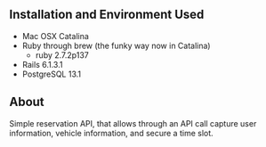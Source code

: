## Installation and Environment Used
* Mac OSX Catalina
* Ruby through brew (the funky way now in Catalina)
  * ruby 2.7.2p137
* Rails 6.1.3.1
* PostgreSQL 13.1

## About
Simple reservation API, that allows through an API call capture user information, vehicle information, and secure a time slot.
